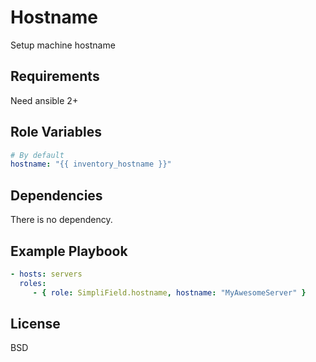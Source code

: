 Hostname
=========

Setup machine hostname

Requirements
------------

Need ansible 2+

Role Variables
--------------

```yaml
# By default
hostname: "{{ inventory_hostname }}"
```

Dependencies
------------

There is no dependency.

Example Playbook
----------------

```yaml
- hosts: servers
  roles:
     - { role: SimpliField.hostname, hostname: "MyAwesomeServer" }
```

License
-------

BSD
